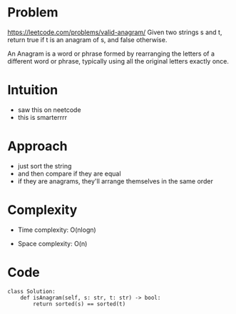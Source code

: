 # Problem
https://leetcode.com/problems/valid-anagram/
Given two strings s and t, return true if t is an anagram of s, and false otherwise.

An Anagram is a word or phrase formed by rearranging the letters of a different word or phrase, typically using all the original letters exactly once.



# Intuition
<!-- Describe your first thoughts on how to solve this problem. -->
- saw this on neetcode
- this is smarterrrr
# Approach
<!-- Describe your approach to solving the problem. -->
- just sort the string
- and then compare if they are equal
- if they are anagrams, they'll arrange themselves in the same order
# Complexity
- Time complexity: O(nlogn)

- Space complexity: O(n)
# Code
```
class Solution:
    def isAnagram(self, s: str, t: str) -> bool:
        return sorted(s) == sorted(t)
```
